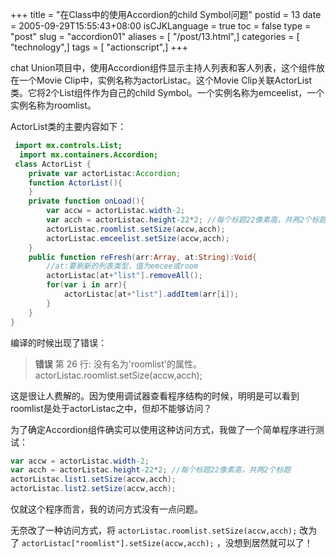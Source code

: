 +++
title = "在Class中的使用Accordion的child Symbol问题"
postid = 13
date = 2005-09-29T15:55:43+08:00
isCJKLanguage = true
toc = false
type = "post"
slug = "accordion01"
aliases = [ "/post/13.html",]
categories = [ "technology",]
tags = [ "actionscript",]
+++


chat Union项目中，使用Accordion组件显示主持人列表和客人列表，这个组件放在一个Movie Clip中，实例名称为actorListac。这个Movie Clip关联ActorList类。它将2个List组件作为自己的child Symbol。一个实例名称为emceelist，一个实例名称为roomlist。

ActorList类的主要内容如下：<!--more-->

```actionscript
 import mx.controls.List;
  import mx.containers.Accordion;
 class ActorList {
	private var actorListac:Accordion;
	function ActorList(){
	}
	private function onLoad(){
		var accw = actorListac.width-2;
		var acch = actorListac.height-22*2;	//每个标题22像素高，共两2个标题
		actorListac.roomlist.setSize(accw,acch);
		actorListac.emceelist.setSize(accw,acch);
	}
	public function reFresh(arr:Array, at:String):Void{
		//at:要刷新的列表类型，值为emcee或room
		actorListac[at+"list"].removeAll();
		for(var i in arr){
			actorListac[at+"list"].addItem(arr[i]);
		}
	}
}
```

编译的时候出现了错误：

> **错误** 第 26 行: 没有名为'roomlist'的属性。
> actorListac.roomlist.setSize(accw,acch);

这是很让人费解的。因为使用调试器查看程序结构的时候，明明是可以看到roomlist是处于actorListac之中，但却不能够访问？

为了确定Accordion组件确实可以使用这种访问方式，我做了一个简单程序进行测试：

```actionscript
var accw = actorListac.width-2;
var acch = actorListac.height-22*2;	//每个标题22像素高，共两2个标题
actorListac.list1.setSize(accw,acch);
actorListac.list2.setSize(accw,acch);
```

仅就这个程序而言，我的访问方式没有一点问题。

无奈改了一种访问方式，将 `actorListac.roomlist.setSize(accw,acch);` 改为了 
`actorListac["roomlist"].setSize(accw,acch);` ，没想到居然就可以了！
